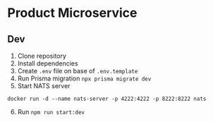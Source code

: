 # Product Microservice

## Dev
1. Clone repository
2. Install dependencies
3. Create `.env` file on base of `.env.template`
4. Run Prisma migration `npx prisma migrate dev`
5. Start NATS server 
```
docker run -d --name nats-server -p 4222:4222 -p 8222:8222 nats
```
6. Run `npm run start:dev` 
